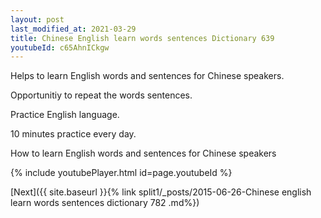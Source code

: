 ```yaml
---
layout: post
last_modified_at: 2021-03-29
title: Chinese English learn words sentences Dictionary 639 
youtubeId: c65AhnICkgw
---
```

 
 
Helps to learn English words and sentences for Chinese speakers.

Opportunitiy to repeat the words sentences. 

Practice English language. 
 
10 minutes practice every day. 
 
How to learn English words and sentences for Chinese speakers 
 
{% include youtubePlayer.html id=page.youtubeId %}
 
 
[Next]({{ site.baseurl }}{% link  split1/_posts/2015-06-26-Chinese english learn words sentences dictionary 782 .md%})
 

